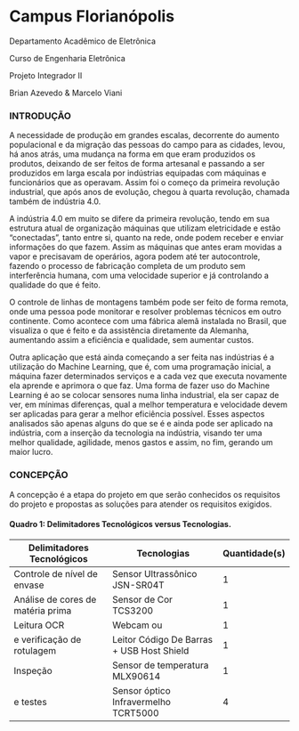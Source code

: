 # Campus Florianópolis

Departamento Acadêmico de Eletrônica

Curso de Engenharia Eletrônica

Projeto Integrador II

Brian Azevedo & Marcelo Viani


### INTRODUÇÃO

A necessidade de produção em grandes escalas, decorrente do aumento
populacional e da migração das pessoas do campo para as cidades, levou, há anos
atrás, uma mudança na forma em que eram produzidos os produtos, deixando de ser
feitos de forma artesanal e passando a ser produzidos em larga escala por indústrias
equipadas com máquinas e funcionários que as operavam. Assim foi o começo da
primeira revolução industrial, que após anos de evolução, chegou à quarta revolução,
chamada também de indústria 4.0.

A indústria 4.0 em muito se difere da primeira revolução, tendo em sua
estrutura atual de organização máquinas que utilizam eletricidade e estão
“conectadas”, tanto entre si, quanto na rede, onde podem receber e enviar
informações do que fazem. Assim as máquinas que antes eram movidas a vapor e
precisavam de operários, agora podem até ter autocontrole, fazendo o processo de
fabricação completa de um produto sem interferência humana, com uma velocidade
superior e já controlando a qualidade do que é feito.

O controle de linhas de montagens também pode ser feito de forma remota,
onde uma pessoa pode monitorar e resolver problemas técnicos em outro continente.
Como acontece com uma fábrica alemã instalada no Brasil, que visualiza o que é feito
e da assistência diretamente da Alemanha, aumentando assim a eficiência e
qualidade, sem aumentar custos.

Outra aplicação que está ainda começando a ser feita nas indústrias é a
utilização do Machine Learning, que é, com uma programação inicial, a máquina fazer
determinados serviços e a cada vez que executa novamente ela aprende e aprimora o
que faz. Uma forma de fazer uso do Machine Learning é ao se colocar sensores numa
linha industrial, ela ser capaz de ver, em mínimas diferenças, qual a melhor
temperatura e velocidade devem ser aplicadas para gerar a melhor eficiência possível.
Esses aspectos analisados são apenas alguns do que se é e ainda pode ser
aplicado na indústria, com a inserção da tecnologia na indústria, visando ter uma
melhor qualidade, agilidade, menos gastos e assim, no fim, gerando um maior lucro.



### CONCEPÇÃO
A concepção é a etapa do projeto em que serão conhecidos os requisitos do projeto
e propostas as soluções para atender os requisitos exigidos.


#### Quadro 1: Delimitadores Tecnológicos versus Tecnologias.

| **Delimitadores Tecnológicos**          | **Tecnologias**                           | **Quantidade(s)** |
| --------------------------------------- | ----------------------------------------- | ----------------- |
| Controle de nível de envase             | Sensor Ultrassônico JSN-SR04T             | 1                 |
| Análise de cores de matéria prima       | Sensor de Cor TCS3200                     | 1                 |
| Leitura OCR                             | Webcam      ou                            | 1                 |
| e verificação de rotulagem              | Leitor Código De Barras + USB Host Shield | 1                 |
| Inspeção                                | Sensor de temperatura MLX90614            | 1                 |
| e testes                                | Sensor óptico Infravermelho TCRT5000      | 4                 |
